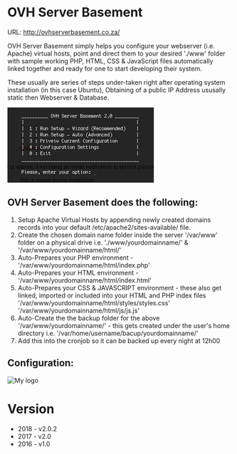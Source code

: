 OVH Server Basement
===================

URL: http://ovhserverbasement.co.za/

OVH Server Basement simply helps you configure your webserver (i.e. Apache) virtual hosts, point and direct them to your desired './www' folder with sample working PHP, HTML, CSS & JavaScript files automatically linked together and ready for one to start developing their system.

These usually are series of steps under-taken right after operating system installation (in this case Ubuntu), Obtaining of a public IP Address ususally static then Webserver & Database.

![My logo](v20-main-menu.png)

OVH Server Basement does the following:
--
1. Setup Apache Virtual Hosts by appending newly created domains records into your default /etc/apache2/sites-available/ file.
2. Create the chosen domain name folder inside the server '/var/www' folder on a physical drive
    i.e. './www/yourdomainname/' & '/var/www/yourdomainname/html/'
3. Auto-Prepares your PHP environment - '/var/www/yourdomainname/html/index.php'
4. Auto-Prepares your HTML environment - '/var/www/yourdomainname/html/index.html'
5. Auto-Prepares your CSS & JAVASCRIPT environment - these also get linked, imported or included into your HTML and PHP index files
    '/var/www/yourdomainname/html/styles/styles.css'
    '/var/www/yourdomainname/html/js/js.js'
6. Auto-Create the the backup folder for the above '/var/www/yourdomainname/' - this gets created under the user's home directory
    i.e. '/var/home/username/bacup/yourdomainname/'
7. Add this into the cronjob so it can be backed up every night at 12h00

Configuration:
--
![My logo](v20-main-confi.png)

Version
=======
- 2018 - v2.0.2
- 2017 - v2.0
- 2016 - v1.0
